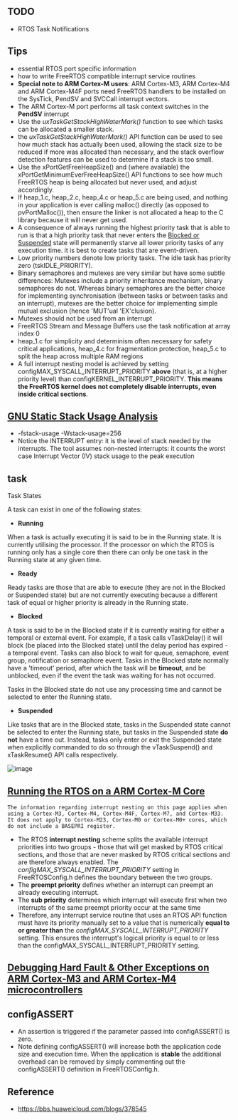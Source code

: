 
## TODO

* RTOS Task Notifications 


## Tips

*  essential RTOS port specific information
*  how to write FreeRTOS compatible interrupt service routines
*  **Special note to ARM Cortex-M users**: ARM Cortex-M3, ARM Cortex-M4 and ARM Cortex-M4F ports need FreeRTOS handlers to be installed on the SysTick, PendSV and SVCCall interrupt vectors. 
*  The ARM Cortex-M port performs all task context switches in the **PendSV** interrupt
*  Use the *uxTaskGetStackHighWaterMark()* function to see which tasks can be allocated a smaller stack.
*  the *uxTaskGetStackHighWaterMark()* API function can be used to see how much stack has actually been used, allowing the stack size to be reduced if more was allocated than necessary, and the stack overflow detection features can be used to determine if a stack is too small.
*  Use the xPortGetFreeHeapSize() and (where available) the xPortGetMinimumEverFreeHeapSize() API functions to see how much FreeRTOS heap is being allocated but never used, and adjust accordingly. 
*  If heap_1.c, heap_2.c, heap_4.c or heap_5.c are being used, and nothing in your application is ever calling malloc() directly (as opposed to pvPortMalloc()), then ensure the linker is not allocated a heap to the C library because it will never get used.
*  A consequence of always running the highest priority task that is able to run is that a high priority task that never enters the [Blocked or Suspended](https://www.freertos.org/RTOS-task-states.html) state will permanently starve all lower priority tasks of any execution time.  it is best to create tasks that are event-driven.
*  Low priority numbers denote low priority tasks. The idle task has priority zero (tskIDLE_PRIORITY).
*  Binary semaphores and mutexes are very similar but have some subtle differences: Mutexes include a priority inheritance mechanism, binary semaphores do not.  Whereas binary semaphores are the better choice for implementing synchronisation (between tasks or between tasks and an interrupt), mutexes are the better choice for implementing simple mutual exclusion (hence 'MUT'ual 'EX'clusion).
*  Mutexes should not be used from an interrupt
*  FreeRTOS Stream and Message Buffers use the task notification at array index 0
*  heap_1.c for simplicity and determinism often necessary for safety critical applications, heap_4.c for fragmentation protection, heap_5.c to split the heap across multiple RAM regions
*  A full interrupt nesting model is achieved by setting configMAX_SYSCALL_INTERRUPT_PRIORITY **above** (that is, at a higher priority level) than configKERNEL_INTERRUPT_PRIORITY. **This means the FreeRTOS kernel does not completely disable interrupts, even inside critical sections**.


## [GNU Static Stack Usage Analysis](https://mcuoneclipse.com/2015/08/21/gnu-static-stack-usage-analysis/)

* -fstack-usage  -Wstack-usage=256
* Notice the INTERRUPT entry: it is the level of stack needed by the interrupts. The tool assumes non-nested interrupts: it counts the worst case Interrupt Vector (IV) stack usage to the peak execution


## task

Task States

A task can exist in one of the following states:

* **Running**

When a task is actually executing it is said to be in the Running state. It is currently utilising the processor. If the processor on which the RTOS is running only has a single core then there can only be one task in the Running state at any given time.

* **Ready**

Ready tasks are those that are able to execute (they are not in the Blocked or Suspended state) but are not currently executing because a different task of equal or higher priority is already in the Running state.

* **Blocked**

A task is said to be in the Blocked state if it is currently waiting for either a temporal or external event. For example, if a task calls vTaskDelay() it will block (be placed into the Blocked state) until the delay period has expired - a temporal event. Tasks can also block to wait for queue, semaphore, event group, notification or semaphore event. Tasks in the Blocked state normally have a 'timeout' period, after which the task will be **timeout**, and be unblocked, even if the event the task was waiting for has not occurred.

Tasks in the Blocked state do not use any processing time and cannot be selected to enter the Running state.

* **Suspended**

Like tasks that are in the Blocked state, tasks in the Suspended state cannot be selected to enter the Running state, but tasks in the Suspended state **do not** have a time out. Instead, tasks only enter or exit the Suspended state when explicitly commanded to do so through the vTaskSuspend() and xTaskResume() API calls respectively.

![image](https://www.freertos.org/fr-content-src/uploads/2018/07/tskstate.gif)

## [Running the RTOS on a ARM Cortex-M Core](https://www.freertos.org/RTOS-Cortex-M3-M4.html)

``` The information regarding interrupt nesting on this page applies when using a Cortex-M3, Cortex-M4, Cortex-M4F, Cortex-M7, and Cortex-M33. It does not apply to Cortex-M23, Cortex-M0 or Cortex-M0+ cores, which do not include a BASEPRI register. ```

*  The RTOS **interrupt nesting** scheme splits the available interrupt priorities into two groups - those that will get masked by RTOS critical sections, and those that are never masked by RTOS critical sections and are therefore always enabled. The *configMAX_SYSCALL_INTERRUPT_PRIORITY* setting in FreeRTOSConfig.h defines the boundary between the two groups.
*  The **preempt priority** defines whether an interrupt can preempt an already executing interrupt.
*  The **sub priority** determines which interrupt will execute first when two interrupts of the same preempt priority occur at the same time
*  Therefore, any interrupt service routine that uses an RTOS API function must have its priority manually set to a value that is numerically **equal to or greater than** the *configMAX_SYSCALL_INTERRUPT_PRIORITY* setting. This ensures the interrupt's logical priority is equal to or less than the configMAX_SYSCALL_INTERRUPT_PRIORITY setting. 


## [Debugging Hard Fault & Other Exceptions on ARM Cortex-M3 and ARM Cortex-M4 microcontrollers ](https://www.freertos.org/Debugging-Hard-Faults-On-Cortex-M-Microcontrollers.html)

## configASSERT

 * An assertion is triggered if the parameter passed into configASSERT() is zero. 
 * Note defining configASSERT() will increase both the application code size and execution time. When the application is **stable** the additional overhead can be removed by simply commenting out the configASSERT() definition in FreeRTOSConfig.h.


## Reference 

* https://bbs.huaweicloud.com/blogs/378545 

